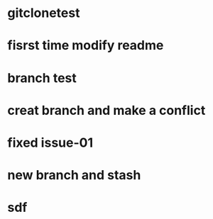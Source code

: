 # gitclonetest
# fisrst time modify readme
# branch test
# creat branch and make a conflict
# fixed issue-01
# new branch and stash
# sdf
